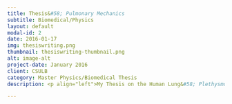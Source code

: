 ```yaml
---
title: Thesis&#58; Pulmonary Mechanics
subtitle: Biomedical/Physics
layout: default
modal-id: 2
date: 2016-01-17
img: thesiswriting.png
thumbnail: thesiswriting-thumbnail.png
alt: image-alt
project-date: January 2016
client: CSULB
category: Master Physics/Biomedical Thesis
description: <p align="left">My Thesis on the Human Lung&#58; Plethysmography, Spirometry, and Inverse Modeling. This thesis uses spirometric and plethysmograph data to determine characteristics and overall health of the lung. Then I used the data to perform modeling and parameter estimation to discern parameters of the lung that traditionally are obtained through invasive procedures. For further information or if you are an authorized contributor visit the github project page <a href="http://louisdcoleman.github.io/Thesis/">Louis Coleman's Thesis</a>.<br><br><b>SKILLS USED</b><br><br>&#8226; Data Acquisition and Analysis<br>&#8226; Modeling and Simulation<br>&#8226; Research<br>&#8226; Experimentation<br>&#8226; Statistical Analysis<br>&#8226; Software Development and Scripting<br>&#8226; Subject Training<br>&#8226; Project Management</p>

---
```

